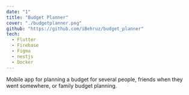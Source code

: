 ```yaml
---
date: "1"
title: "Budget Planner"
cover: "./budgetplanner.png"
github: "https://github.com/iBehruz/budget_planner"
tech:
  - Flutter
  - Firebase
  - Figma
  - nestjs
  - Docker
---
```


Mobile app for planning a budget for several people, friends when they went somewhere, or family budget planning.
